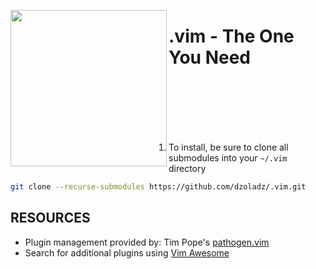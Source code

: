 <p>
<img src="https://media.giphy.com/media/xT9IgzUuC5Ss6ZnTEs/giphy-downsized-large.gif" width="250" align="left"></img>
<h1>.vim - The One You Need</h1>
</p>
<br>
<br>
<br>
<br>
<br>

1. To install, be sure to clone all submodules into your `~/.vim` directory

```bash
git clone --recurse-submodules https://github.com/dzoladz/.vim.git
```

## RESOURCES
- Plugin management provided by: Tim Pope's [pathogen.vim](https://github.com/tpope/vim-pathogen)
- Search for additional plugins using [Vim Awesome](https://vimawesome.com/)
